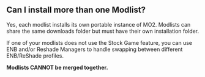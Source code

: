 ## Can I install more than one Modlist?

Yes, each modlist installs its own portable instance of MO2. Modlists can share the same downloads folder but must have their own installation folder.

If one of your modlists does not use the Stock Game feature, you can use ENB and/or Reshade Managers to handle swapping between different ENB/ReShade profiles.

**Modlists CANNOT be merged together.**
